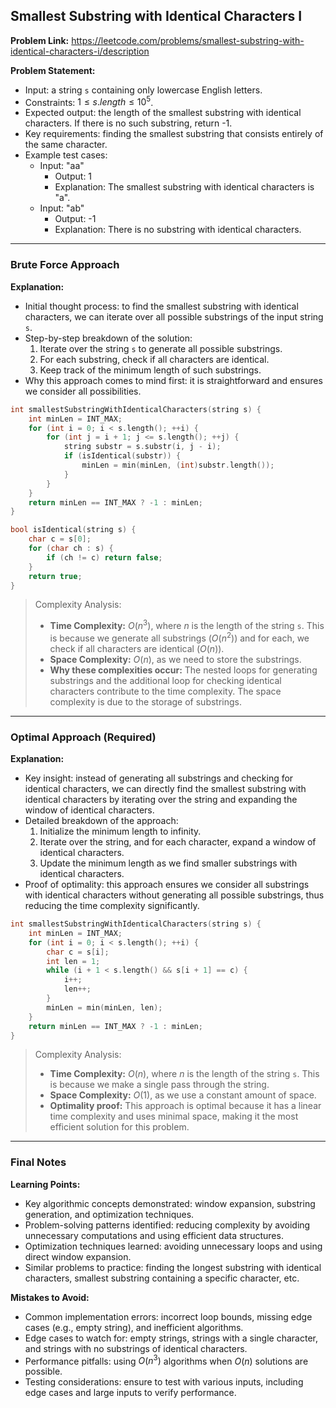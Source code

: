 ## Smallest Substring with Identical Characters I
**Problem Link:** https://leetcode.com/problems/smallest-substring-with-identical-characters-i/description

**Problem Statement:**
- Input: a string `s` containing only lowercase English letters.
- Constraints: $1 \leq s.length \leq 10^5$.
- Expected output: the length of the smallest substring with identical characters. If there is no such substring, return -1.
- Key requirements: finding the smallest substring that consists entirely of the same character.
- Example test cases:
  - Input: "aa"
    - Output: 1
    - Explanation: The smallest substring with identical characters is "a".
  - Input: "ab"
    - Output: -1
    - Explanation: There is no substring with identical characters.

---

### Brute Force Approach

**Explanation:**
- Initial thought process: to find the smallest substring with identical characters, we can iterate over all possible substrings of the input string `s`.
- Step-by-step breakdown of the solution:
  1. Iterate over the string `s` to generate all possible substrings.
  2. For each substring, check if all characters are identical.
  3. Keep track of the minimum length of such substrings.
- Why this approach comes to mind first: it is straightforward and ensures we consider all possibilities.

```cpp
int smallestSubstringWithIdenticalCharacters(string s) {
    int minLen = INT_MAX;
    for (int i = 0; i < s.length(); ++i) {
        for (int j = i + 1; j <= s.length(); ++j) {
            string substr = s.substr(i, j - i);
            if (isIdentical(substr)) {
                minLen = min(minLen, (int)substr.length());
            }
        }
    }
    return minLen == INT_MAX ? -1 : minLen;
}

bool isIdentical(string s) {
    char c = s[0];
    for (char ch : s) {
        if (ch != c) return false;
    }
    return true;
}
```

> Complexity Analysis:
> - **Time Complexity:** $O(n^3)$, where $n$ is the length of the string `s`. This is because we generate all substrings ($O(n^2)$) and for each, we check if all characters are identical ($O(n)$).
> - **Space Complexity:** $O(n)$, as we need to store the substrings.
> - **Why these complexities occur:** The nested loops for generating substrings and the additional loop for checking identical characters contribute to the time complexity. The space complexity is due to the storage of substrings.

---

### Optimal Approach (Required)

**Explanation:**
- Key insight: instead of generating all substrings and checking for identical characters, we can directly find the smallest substring with identical characters by iterating over the string and expanding the window of identical characters.
- Detailed breakdown of the approach:
  1. Initialize the minimum length to infinity.
  2. Iterate over the string, and for each character, expand a window of identical characters.
  3. Update the minimum length as we find smaller substrings with identical characters.
- Proof of optimality: this approach ensures we consider all substrings with identical characters without generating all possible substrings, thus reducing the time complexity significantly.

```cpp
int smallestSubstringWithIdenticalCharacters(string s) {
    int minLen = INT_MAX;
    for (int i = 0; i < s.length(); ++i) {
        char c = s[i];
        int len = 1;
        while (i + 1 < s.length() && s[i + 1] == c) {
            i++;
            len++;
        }
        minLen = min(minLen, len);
    }
    return minLen == INT_MAX ? -1 : minLen;
}
```

> Complexity Analysis:
> - **Time Complexity:** $O(n)$, where $n$ is the length of the string `s`. This is because we make a single pass through the string.
> - **Space Complexity:** $O(1)$, as we use a constant amount of space.
> - **Optimality proof:** This approach is optimal because it has a linear time complexity and uses minimal space, making it the most efficient solution for this problem.

---

### Final Notes

**Learning Points:**
- Key algorithmic concepts demonstrated: window expansion, substring generation, and optimization techniques.
- Problem-solving patterns identified: reducing complexity by avoiding unnecessary computations and using efficient data structures.
- Optimization techniques learned: avoiding unnecessary loops and using direct window expansion.
- Similar problems to practice: finding the longest substring with identical characters, smallest substring containing a specific character, etc.

**Mistakes to Avoid:**
- Common implementation errors: incorrect loop bounds, missing edge cases (e.g., empty string), and inefficient algorithms.
- Edge cases to watch for: empty strings, strings with a single character, and strings with no substrings of identical characters.
- Performance pitfalls: using $O(n^3)$ algorithms when $O(n)$ solutions are possible.
- Testing considerations: ensure to test with various inputs, including edge cases and large inputs to verify performance.